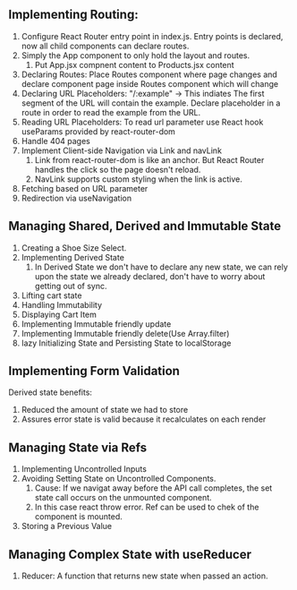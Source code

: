 ## Implementing Routing:

1. Configure React Router entry point in index.js. Entry points is declared, now all child components can declare routes.
2. Simply the App component to only hold the layout and routes.
   1. Put App.jsx compnent content to Products.jsx content
3. Declaring Routes: Place Routes component where page changes and declare component page inside Routes component which will change
4. Declaring URL Placeholders:
   "/:example" -> This indiates The first segment of the URL will contain the example.
   Declare placeholder in a route in order to read the example from the URL.
5. Reading URL Placeholders:
   To read url parameter use React hook useParams provided by react-router-dom
6. Handle 404 pages
7. Implement Client-side Navigation via Link and navLink
   1. Link from react-router-dom is like an anchor. But React Router handles the click so the page doesn't reload.
   2. NavLink supports custom styling when the link is active.
8. Fetching based on URL parameter
9. Redirection via useNavigation

## Managing Shared, Derived and Immutable State

1. Creating a Shoe Size Select.
2. Implementing Derived State
   1. In Derived State we don't have to declare any new state, we can rely upon the state we already declared, don't have to worry about getting out of sync.
3. Lifting cart state
4. Handling Immutability
5. Displaying Cart Item
6. Implementing Immutable friendly update
7. Implementing Immutable friendly delete(Use Array.filter)
8. lazy Initializing State and Persisting State to localStorage

## Implementing Form Validation

Derived state benefits:

1. Reduced the amount of state we had to store
2. Assures error state is valid because it recalculates on each render

## Managing State via Refs

1. Implementing Uncontrolled Inputs
2. Avoiding Setting State on Uncontrolled Components.
   1. Cause: If we navigat away before the API call completes, the set state call occurs on the unmounted component.
   2. In this case react throw error. Ref can be used to chek of the component is mounted.
3. Storing a Previous Value

## Managing Complex State with useReducer

1. Reducer: A function that returns new state when passed an action.

